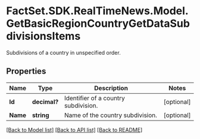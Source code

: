 # FactSet.SDK.RealTimeNews.Model.GetBasicRegionCountryGetDataSubdivisionsItems
Subdivisions of a country in unspecified order.

## Properties

Name | Type | Description | Notes
------------ | ------------- | ------------- | -------------
**Id** | **decimal?** | Identifier of a country subdivision. | [optional] 
**Name** | **string** | Name of the country subdivision. | [optional] 

[[Back to Model list]](../README.md#documentation-for-models) [[Back to API list]](../README.md#documentation-for-api-endpoints) [[Back to README]](../README.md)

